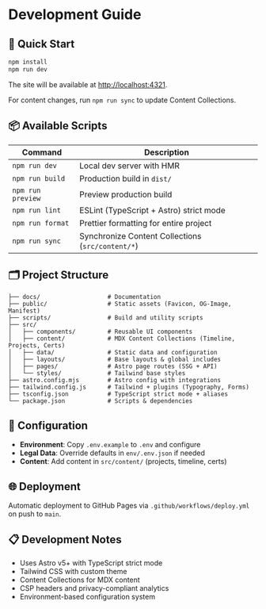 # Development Guide

## 🚀 Quick Start

```bash
npm install
npm run dev
```

The site will be available at [http://localhost:4321](http://localhost:4321).

For content changes, run `npm run sync` to update Content Collections.

## 📦 Available Scripts

| Command           | Description                                              |
| ----------------- | -------------------------------------------------------- |
| `npm run dev`     | Local dev server with HMR                               |
| `npm run build`   | Production build in `dist/`                             |
| `npm run preview` | Preview production build                                 |
| `npm run lint`    | ESLint (TypeScript + Astro) strict mode                 |
| `npm run format`  | Prettier formatting for entire project                  |
| `npm run sync`    | Synchronize Content Collections (`src/content/*`)       |

## 🗂️ Project Structure

```
├── docs/                   # Documentation
├── public/                 # Static assets (Favicon, OG-Image, Manifest)
├── scripts/                # Build and utility scripts
├── src/
│   ├── components/         # Reusable UI components
│   ├── content/            # MDX Content Collections (Timeline, Projects, Certs)
│   ├── data/               # Static data and configuration
│   ├── layouts/            # Base layouts & global includes
│   ├── pages/              # Astro page routes (SSG + API)
│   └── styles/             # Tailwind base styles
├── astro.config.mjs        # Astro config with integrations
├── tailwind.config.js      # Tailwind + plugins (Typography, Forms)
├── tsconfig.json           # TypeScript strict mode + aliases
└── package.json            # Scripts & dependencies
```

## 🔧 Configuration

- **Environment**: Copy `.env.example` to `.env` and configure
- **Legal Data**: Override defaults in `env/.env.json` if needed
- **Content**: Add content in `src/content/` (projects, timeline, certs)

## 🌐 Deployment

Automatic deployment to GitHub Pages via `.github/workflows/deploy.yml` on push to `main`.

## 📋 Development Notes

- Uses Astro v5+ with TypeScript strict mode
- Tailwind CSS with custom theme
- Content Collections for MDX content
- CSP headers and privacy-compliant analytics
- Environment-based configuration system
